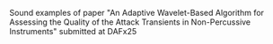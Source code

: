 Sound examples of paper "An Adaptive Wavelet-Based Algorithm for Assessing the Quality of the Attack Transients in Non-Percussive Instruments" submitted at DAFx25
